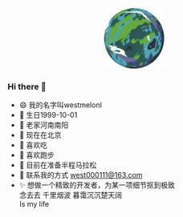 <p align="center"><img width="24%" alt="这是独一无二的行星!" src="./assets/readme-header.png" /></p>

### Hi there 👋

- :smile: 我的名字叫westmelonl
- :birthday: 生日1999-10-01
- :house_with_garden: 老家河南南阳
- :office: 现在在北京
- :fried_shrimp: 喜欢吃
- :running: 喜欢跑步
- :icecream: 目前在准备半程马拉松
- :email: 联系我的方式 west000111@163.com
- :sparkles: 想做一个精致的开发者，为某一项细节抠到极致
<br>念去去 千里烟波 暮霭沉沉楚天阔
<br>Is my life
